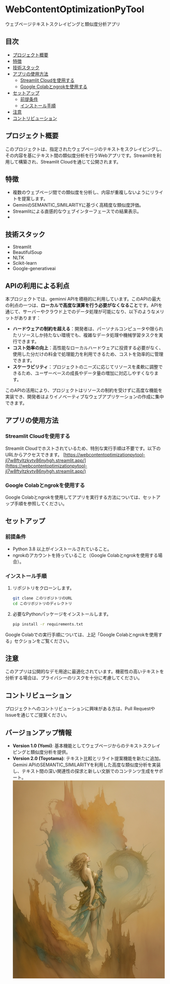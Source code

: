 # WebContentOptimizationPyTool
ウェブページテキストスクレイピングと類似度分析アプリ

## 目次
- [プロジェクト概要](#プロジェクト概要)
- [特徴](#特徴)
- [技術スタック](#技術スタック)
- [アプリの使用方法](#アプリの使用方法)
  - [Streamlit Cloudを使用する](#streamlit-cloudを使用する)
  - [Google Colabとngrokを使用する](#google-colabとngrokを使用する)
- [セットアップ](#セットアップ)
  - [前提条件](#前提条件)
  - [インストール手順](#インストール手順)
- [注意](#注意)
- [コントリビューション](#コントリビューション)

## プロジェクト概要
このプロジェクトは、指定されたウェブページのテキストをスクレイピングし、その内容を基にテキスト間の類似度分析を行うWebアプリです。Streamlitを利用して構築され、Streamlit Cloudを通じて公開されます。

## 特徴
- 複数のウェブページ間での類似度を分析し、内容が重複しないようにリライトを提案します。
- GeminiのSEMANTIC_SIMILARITYに基づく高精度な類似度評価。
- Streamlitによる直感的なウェブインターフェースでの結果表示。
- 
## 技術スタック
- Streamlit
- BeautifulSoup
- NLTK
- Scikit-learn
- Google-generativeai

## APIの利用による利点

本プロジェクトでは、geminni APIを積極的に利用しています。このAPIの最大の利点の一つは、**ローカルで高度な演算を行う必要がなくなること**です。APIを通じて、サーバーやクラウド上でのデータ処理が可能になり、以下のようなメリットがあります：

- **ハードウェアの制約を超える**：開発者は、パーソナルコンピュータや限られたリソースしか持たない環境でも、複雑なデータ処理や機械学習タスクを実行できます。
- **コスト効率の向上**：高性能なローカルハードウェアに投資する必要がなく、使用した分だけの料金で処理能力を利用できるため、コストを効率的に管理できます。
- **スケーラビリティ**：プロジェクトのニーズに応じてリソースを柔軟に調整できるため、ユーザーベースの成長やデータ量の増加に対応しやすくなります。

このAPIの活用により、プロジェクトはリソースの制約を受けずに高度な機能を実装でき、開発者はよりイノベーティブなウェブアプリケーションの作成に集中できます。

## アプリの使用方法
### Streamlit Cloudを使用する
Streamlit Cloudでホストされているため、特別な実行手順は不要です。以下のURLからアクセスできます。
[https://webcontentoptimizationpytool-jl7w8ftyltzkvtv86nyhgh.streamlit.app/](https://webcontentoptimizationpytool-jl7w8ftyltzkvtv86nyhgh.streamlit.app/)

### Google Colabとngrokを使用する
Google Colabとngrokを使用してアプリを実行する方法については、セットアップ手順を参照してください。

## セットアップ
### 前提条件
- Python 3.8 以上がインストールされていること。
- ngrokのアカウントを持っていること（Google Colabとngrokを使用する場合）。

### インストール手順
1. リポジトリをクローンします。
    ```bash
    git clone このリポジトリのURL
    cd このリポジトリのディレクトリ
    ```
2. 必要なPythonパッケージをインストールします。
    ```bash
    pip install -r requirements.txt
    ```

Google Colabでの実行手順については、上記「Google Colabとngrokを使用する」セクションをご覧ください。

## 注意
このアプリは公開的なデモ用途に最適化されています。機密性の高いテキストを分析する場合は、プライバシーのリスクを十分に考慮してください。

## コントリビューション
プロジェクトへのコントリビューションに興味がある方は、Pull RequestやIssueを通じてご提案ください。

## バージョンアップ情報
- **Version 1.0 (Yomi)**: 基本機能としてウェブページからのテキストスクレイピングと類似度分析を提供。
- **Version 2.0 (Toyotama)**: テキスト比較とリライト提案機能を新たに追加。Gemini APIのSEMANTIC_SIMILARITYを利用した高度な類似度分析を実装し、テキスト間の深い関連性の探求と新しい文脈でのコンテンツ生成をサポート。
![Toyotama Version 2.0](/images/ToyotamaHime2.jpg "Toyotama Version 2.0 Thumbnail")




